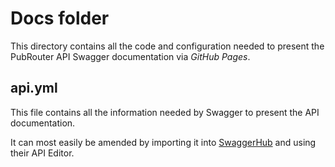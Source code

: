 # Docs folder

This directory contains all the code and configuration needed to present the PubRouter API Swagger documentation via *GitHub Pages*.

## api.yml

This file contains all the information needed by Swagger to present the API documentation.  

It can most easily be amended by importing it into [SwaggerHub](https://swagger.io/tools/swaggerhub/) and using their API Editor.
